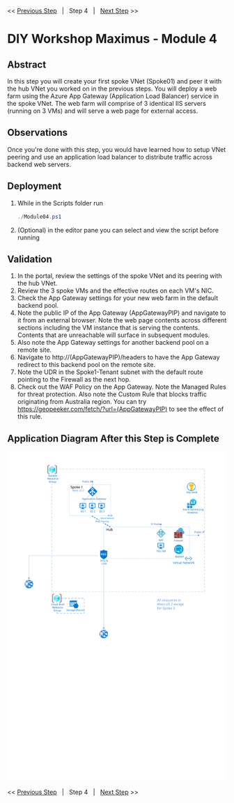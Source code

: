 << [Previous Step][Prev]&nbsp;&nbsp;&nbsp;|&nbsp;&nbsp;&nbsp;Step 4&nbsp;&nbsp;&nbsp;|&nbsp;&nbsp;&nbsp;[Next Step][Next] >> 

# DIY Workshop Maximus - Module 4

## Abstract
In this step you will create your first spoke VNet (Spoke01) and peer it with the hub VNet you worked on in the previous steps. You will deploy a web farm using the Azure App Gateway (Application Load Balancer) service in the spoke VNet. The web farm will comprise of 3 identical IIS servers (running on 3 VMs) and will serve a web page for external access. 

## Observations
Once you're done with this step, you would have learned how to setup VNet peering and use an application load balancer to distribute traffic across backend web servers. 

## Deployment
1. While in the Scripts folder run
   ```powershell
   ./Module04.ps1
   ```
2. (Optional) in the editor pane you can select and view the script before running

## Validation
1. In the portal, review the settings of the spoke VNet and its peering with the hub VNet.
2. Review the 3 spoke VMs and the effective routes on each VM's NIC.
3. Check the App Gateway settings for your new web farm in the default backend pool. 
4. Note the public IP of the App Gateway (AppGatewayPIP) and  navigate to it from an external browser. Note the web page contents across different sections including the VM instance that is serving the contents. Contents that are unreachable will surface in subsequent modules.  
5. Also note the App Gateway settings for another backend pool on a remote site.
6. Navigate to http://(AppGatewayPIP)/headers to have the App Gateway redirect to this backend pool on the remote site.
7. Note the UDR in the Spoke1-Tenant subnet with the default route pointing to the Firewall as the next hop. 
8. Check out the WAF Policy on the App Gateway. Note the Managed Rules for threat protection. Also note the Custom Rule that blocks traffic originating from Australia region. You can try https://geopeeker.com/fetch/?url=(AppGatewayPIP) to see the effect of this rule. 

## Application Diagram After this Step is Complete
[![1]][1]

<< [Previous Step][Prev]&nbsp;&nbsp;&nbsp;|&nbsp;&nbsp;&nbsp;Step 4&nbsp;&nbsp;&nbsp;|&nbsp;&nbsp;&nbsp;[Next Step][Next] >> 

<!--Link References-->
[Prev]: ./Module03.md
[Next]: ./Module05.md

<!--Image References-->
[1]: ./Media/Step4.svg "As built diagram for step 4" 
